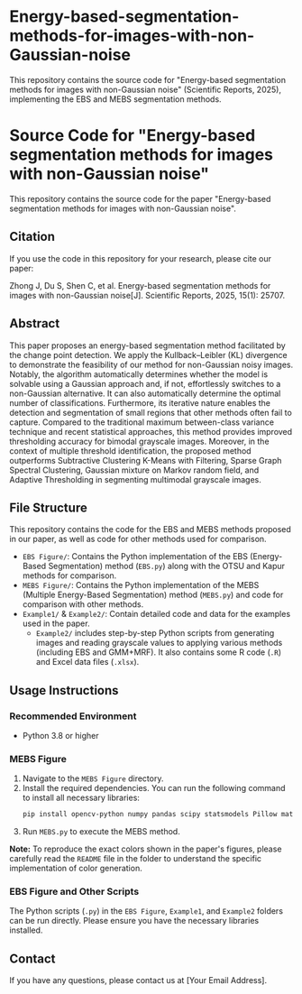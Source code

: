 # Energy-based-segmentation-methods-for-images-with-non-Gaussian-noise
This repository contains the source code for "Energy-based segmentation methods for images with non-Gaussian noise" (Scientific Reports, 2025), implementing the EBS and MEBS segmentation methods.
# Source Code for "Energy-based segmentation methods for images with non-Gaussian noise"

This repository contains the source code for the paper "Energy-based segmentation methods for images with non-Gaussian noise".

## Citation

If you use the code in this repository for your research, please cite our paper:

Zhong J, Du S, Shen C, et al. Energy-based segmentation methods for images with non-Gaussian noise[J]. Scientific Reports, 2025, 15(1): 25707.

## Abstract

This paper proposes an energy-based segmentation method facilitated by the change point detection. We apply the Kullback–Leibler (KL) divergence to demonstrate the feasibility of our method for non-Gaussian noisy images. Notably, the algorithm automatically determines whether the model is solvable using a Gaussian approach and, if not, effortlessly switches to a non-Gaussian alternative. It can also automatically determine the optimal number of classifications. Furthermore, its iterative nature enables the detection and segmentation of small regions that other methods often fail to capture. Compared to the traditional maximum between-class variance technique and recent statistical approaches, this method provides improved thresholding accuracy for bimodal grayscale images. Moreover, in the context of multiple threshold identification, the proposed method outperforms Subtractive Clustering K-Means with Filtering, Sparse Graph Spectral Clustering, Gaussian mixture on Markov random field, and Adaptive Thresholding in segmenting multimodal grayscale images.

## File Structure

This repository contains the code for the EBS and MEBS methods proposed in our paper, as well as code for other methods used for comparison.

-   `EBS Figure/`: Contains the Python implementation of the EBS (Energy-Based Segmentation) method (`EBS.py`) along with the OTSU and Kapur methods for comparison.
-   `MEBS Figure/`: Contains the Python implementation of the MEBS (Multiple Energy-Based Segmentation) method (`MEBS.py`) and code for comparison with other methods.
-   `Example1/` & `Example2/`: Contain detailed code and data for the examples used in the paper.
    -   `Example2/` includes step-by-step Python scripts from generating images and reading grayscale values to applying various methods (including EBS and GMM+MRF). It also contains some R code (`.R`) and Excel data files (`.xlsx`).

## Usage Instructions

### Recommended Environment

-   Python 3.8 or higher

### MEBS Figure

1.  Navigate to the `MEBS Figure` directory.
2.  Install the required dependencies. You can run the following command to install all necessary libraries:
    ```bash
    pip install opencv-python numpy pandas scipy statsmodels Pillow matplotlib
    ```
3.  Run `MEBS.py` to execute the MEBS method.

**Note:** To reproduce the exact colors shown in the paper's figures, please carefully read the `README` file in the folder to understand the specific implementation of color generation.

### EBS Figure and Other Scripts

The Python scripts (`.py`) in the `EBS Figure`, `Example1`, and `Example2` folders can be run directly. Please ensure you have the necessary libraries installed.

## Contact

If you have any questions, please contact us at [Your Email Address].
